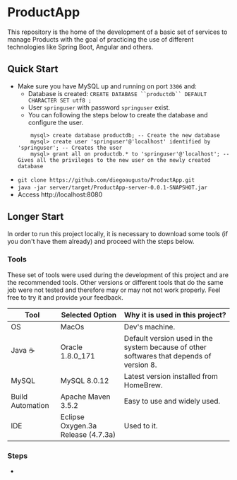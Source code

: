 # ProductApp
This repository is the home of the development of a basic set of services to manage Products with the goal of practicing the use of different technologies like Spring Boot, Angular and others.

## Quick Start
- Make sure you have MySQL up and running on port `3306` and:
    - Database is created: `CREATE DATABASE ``productdb`` DEFAULT CHARACTER SET utf8 ;`
    - User `springuser` with password `springuser` exist.
    - You can following the steps below to create the database and configure the user.
    ```
        mysql> create database productdb; -- Create the new database
        mysql> create user 'springuser'@'localhost' identified by 'springuser'; -- Creates the user
        mysql> grant all on productdb.* to 'springuser'@'localhost'; -- Gives all the privileges to the new user on the newly created database
    ```
- `git clone https://github.com/diegoaugusto/ProductApp.git`
- `java -jar server/target/ProductApp-server-0.0.1-SNAPSHOT.jar`
- Access http://localhost:8080

## Longer Start
In order to run this project locally, it is necessary to download some tools (if you don't have them already) and proceed with the steps below.

### Tools
These set of tools were used during the development of this project and are the recommended tools. 
Other versions or different tools that do the same job were not tested and therefore may or may not not work properly. Feel free to try it and provide your feedback.

**Tool** | **Selected Option** | **Why it is used in this project?**
------------ | ------------- | -------------
OS | MacOs | Dev's machine.
Java :coffee: | Oracle 1.8.0_171 | Default version used in the system because of other softwares that depends of version 8.
MySQL | MySQL 8.0.12 | Latest version installed from HomeBrew.
Build Automation | Apache Maven 3.5.2 | Easy to use and widely used.  
IDE | Eclipse Oxygen.3a Release (4.7.3a) | Used to it.

### Steps
- 